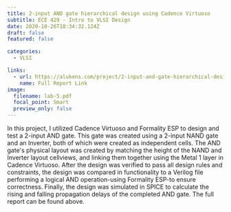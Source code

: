 ```yaml
---
title: 2-input AND gate hierarchical design using Cadence Virtuoso
subtitle: ECE 429 - Intro to VLSI Design
date: 2020-10-26T18:34:32.124Z
draft: false
featured: false

categories:
  - VLSI

links:
  - url: https://alukens.com/project/2-input-and-gate-hierarchical-design-using-cadence-virtuoso/lab-5.pdf/
    name: Full Report Link
image:
  filename: lab-5.pdf
  focal_point: Smart
  preview_only: false
---
```

In this project, I utilized Cadence Virtuoso and Formality ESP to design and test a 2-input AND gate. This gate was created using a 2-input NAND gate and an Inverter, both of which were created as independent cells. The AND gate's physical layout was created by matching the height of the NAND and Inverter layout cellviews, and linking them together using the Metal 1 layer in Cadence Virtuoso. After the design was verified to pass all design rules and constraints, the design was compared in functionality to a Verilog file performing a logical AND operation-using Formality ESP-to ensure correctness. Finally, the design was simulated in SPICE to calculate the rising and falling propagation delays of the completed AND gate. The full report can be found above.